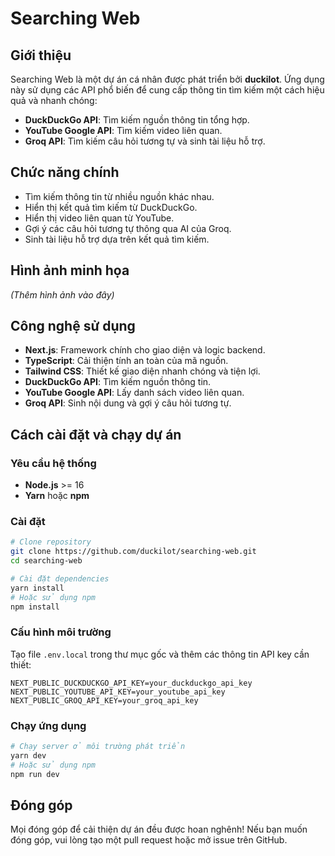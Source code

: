 # Searching Web

## Giới thiệu

Searching Web là một dự án cá nhân được phát triển bởi **duckilot**. Ứng dụng này sử dụng các API phổ biến để cung cấp thông tin tìm kiếm một cách hiệu quả và nhanh chóng:

- **DuckDuckGo API**: Tìm kiếm nguồn thông tin tổng hợp.
- **YouTube Google API**: Tìm kiếm video liên quan.
- **Groq API**: Tìm kiếm câu hỏi tương tự và sinh tài liệu hỗ trợ.

## Chức năng chính

- Tìm kiếm thông tin từ nhiều nguồn khác nhau.
- Hiển thị kết quả tìm kiếm từ DuckDuckGo.
- Hiển thị video liên quan từ YouTube.
- Gợi ý các câu hỏi tương tự thông qua AI của Groq.
- Sinh tài liệu hỗ trợ dựa trên kết quả tìm kiếm.

## Hình ảnh minh họa

_(Thêm hình ảnh vào đây)_

## Công nghệ sử dụng

- **Next.js**: Framework chính cho giao diện và logic backend.
- **TypeScript**: Cải thiện tính an toàn của mã nguồn.
- **Tailwind CSS**: Thiết kế giao diện nhanh chóng và tiện lợi.
- **DuckDuckGo API**: Tìm kiếm nguồn thông tin.
- **YouTube Google API**: Lấy danh sách video liên quan.
- **Groq API**: Sinh nội dung và gợi ý câu hỏi tương tự.

## Cách cài đặt và chạy dự án

### Yêu cầu hệ thống

- **Node.js** >= 16
- **Yarn** hoặc **npm**

### Cài đặt

```sh
# Clone repository
git clone https://github.com/duckilot/searching-web.git
cd searching-web

# Cài đặt dependencies
yarn install
# Hoặc sử dụng npm
npm install
```

### Cấu hình môi trường

Tạo file `.env.local` trong thư mục gốc và thêm các thông tin API key cần thiết:

```
NEXT_PUBLIC_DUCKDUCKGO_API_KEY=your_duckduckgo_api_key
NEXT_PUBLIC_YOUTUBE_API_KEY=your_youtube_api_key
NEXT_PUBLIC_GROQ_API_KEY=your_groq_api_key
```

### Chạy ứng dụng

```sh
# Chạy server ở môi trường phát triển
yarn dev
# Hoặc sử dụng npm
npm run dev
```

## Đóng góp

Mọi đóng góp để cải thiện dự án đều được hoan nghênh! Nếu bạn muốn đóng góp, vui lòng tạo một pull request hoặc mở issue trên GitHub.
